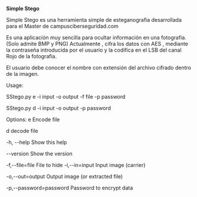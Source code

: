 **Simple Stego**

Simple Stego es una herramienta simple de esteganografia desarrollada para el Master de campusciberseguridad.com

Es una aplicación muy sencilla para ocultar información en una fotografia.(Solo admite BMP y PNG)
Actualmente , cifra los datos con AES , mediante la contraseña introducida por el usuario y la codifica en el LSB del canal Rojo de la fotografia.

El usuario debe conocer el nombre con extensión del archivo cifrado dentro de la imagen.

Usage:

  SStego.py e -i input -o output -f file -p password


  SStego.py d -i input -o output -p password

Options:
  e                        Encode file

  d                        decode file

  -h, --help                Show this help

  --version                 Show the version

  -f,--file=file          File to hide
  -i,--in=input           Input image (carrier)

  -o,--out=output         Output image (or extracted file)

  -p,--password=password  Password to encrypt data